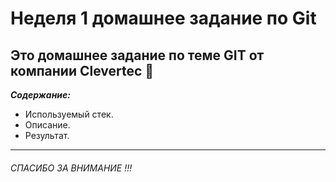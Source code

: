 # Неделя 1 домашнее задание по Git

Это домашнее задание по теме GIT от компании Clevertec :clap:
---
___Содержание:___
* Используемый стек.
* Описание.
* Результат.
___     




###### CПАСИБО ЗА ВНИМАНИЕ !!!
